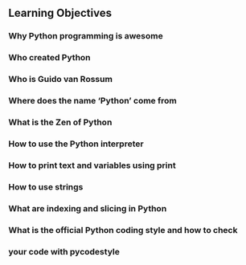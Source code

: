 ## Learning Objectives ##
### Why Python programming is awesome
### Who created Python
### Who is Guido van Rossum
### Where does the name ‘Python’ come from
### What is the Zen of Python
### How to use the Python interpreter
### How to print text and variables using print
### How to use strings
### What are indexing and slicing in Python ###
### What is the official Python coding style and how to check
### your code with pycodestyle ###
